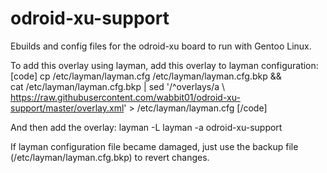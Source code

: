 odroid-xu-support
===============

Ebuilds and config files for the odroid-xu board to run with Gentoo Linux.

To add this overlay using layman, add this overlay to layman configuration: 
[code]
cp /etc/layman/layman.cfg /etc/layman/layman.cfg.bkp && \
cat /etc/layman/layman.cfg.bkp | sed '/^overlays/a \            https://raw.githubusercontent.com/wabbit01/odroid-xu-support/master/overlay.xml' > /etc/layman/layman.cfg
[/code]

And then add the overlay:
layman -L
layman -a odroid-xu-support

If layman configuration file became damaged, just use the backup file (/etc/layman/layman.cfg.bkp) to revert changes.

